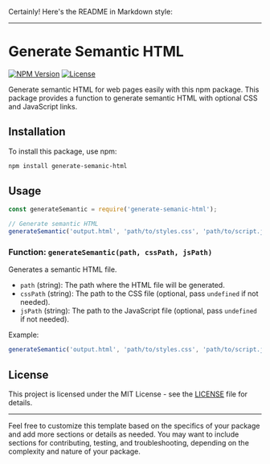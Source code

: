 Certainly! Here's the README in Markdown style:

---

# Generate Semantic HTML

[![NPM Version](https://img.shields.io/npm/v/generate-semanic-html.svg)](https://www.npmjs.com/package/generate-semanic-html)
[![License](https://img.shields.io/badge/license-MIT-blue.svg)](https://github.com/your-username/your-package-name/blob/main/LICENSE)

Generate semantic HTML for web pages easily with this npm package. This package provides a function to generate semantic HTML with optional CSS and JavaScript links.

## Installation

To install this package, use npm:

```bash
npm install generate-semanic-html
```

## Usage

```javascript
const generateSemantic = require('generate-semanic-html');

// Generate semantic HTML
generateSemantic('output.html', 'path/to/styles.css', 'path/to/script.js');
```

### Function: `generateSemantic(path, cssPath, jsPath)`

Generates a semantic HTML file.

- `path` (string): The path where the HTML file will be generated.
- `cssPath` (string): The path to the CSS file (optional, pass `undefined` if not needed).
- `jsPath` (string): The path to the JavaScript file (optional, pass `undefined` if not needed).

Example:

```javascript
generateSemantic('output.html', 'path/to/styles.css', 'path/to/script.js');
```

## License

This project is licensed under the MIT License - see the [LICENSE](LICENSE) file for details.

---

Feel free to customize this template based on the specifics of your package and add more sections or details as needed. You may want to include sections for contributing, testing, and troubleshooting, depending on the complexity and nature of your package.